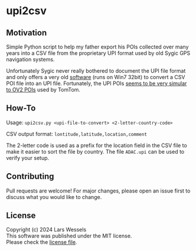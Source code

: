 # upi2csv

## Motivation

Simple Python script to help my father export his POIs collected over many 
years into a CSV file from the proprietary UPI format used by old Sygic
GPS navigation systems.

Unfortunately Sygic never really bothered to document the UPI file format and only
offers a very old [software](https://www.sygic.com/de/company/poi) (runs on Win7 32bit)
to convert a CSV POI file into an UPI file. Fortunately, the UPI POIs [seems to be very
simular to OV2 POIs](https://code.google.com/archive/p/poiman-for-sygic/wikis/UpiFormat.wiki)
used by TomTom.

## How-To

Usage: `upi2csv.py <upi-file-to-convert> <2-letter-country-code>`  

CSV output format: `lontitude,latitude,location,comment`

The 2-letter code is used as a prefix for the location field in the CSV 
file to make it easier to sort the file by country. The file `ADAC.upi`
can  be used to verify your setup.

## Contributing

Pull requests are welcome! For major changes, please open an issue first to
discuss what you would like to change.

## License

Copyright (c) 2024 Lars Wessels  
This software was published under the MIT license.  
Please check the [license file](LICENSE).
